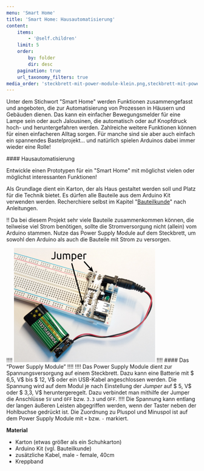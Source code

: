 ```yaml
---
menu: 'Smart Home'
title: 'Smart Home: Hausautomatisierung'
content:
    items:
        - '@self.children'
    limit: 5
    order:
        by: folder
        dir: desc
    pagination: true
    url_taxonomy_filters: true
media_order: 'steckbrett-mit-power-module-klein.png,steckbrett-mit-power-module.jpg'
---
```


Unter dem Stichwort "Smart Home" werden Funktionen zusammengefasst und angeboten, die zur Automatisierung von Prozessen in Häusern und Gebäuden dienen. Das kann ein einfacher Bewegungsmelder für eine Lampe sein oder auch Jalousinen, die automatisch oder auf Knopfdruck hoch- und heruntergefahren werden. Zahlreiche weitere Funktionen können für einen einfacheren Alltag sorgen. Für manche sind sie aber auch einfach ein spannendes Bastelprojekt... und natürlich spielen Arduinos dabei immer wieder eine Rolle!

<div class="projekt" markdown="1">
#### Hausautomatisierung

Entwickle einen Prototypen für ein "Smart Home" mit möglichst vielen oder möglichst interessanten Funktionen!

Als Grundlage dient ein Karton, der als Haus gestaltet werden soll und Platz für die Technik bietet. Es dürfen alle Bauteile aus dem Arduino Kit verwenden werden. Recherchiere selbst im Kapitel "[Bauteilkunde](https://mintorials.de/de/arduinoskript/bauteilkunde)" nach Anleitungen.
</div>

!! Da bei diesem Projekt sehr viele Bauteile zusammenkommen können, die teilweise viel Strom benötigen, sollte die Stromversorgung nicht (allein) vom Arduino stammen. Nutze das Power Supply Module auf dem Steckbrett, um sowohl den Arduino als auch die Bauteile mit Strom zu versorgen.

!!!! ![Power Supply Module](steckbrett-mit-power-module-klein.png?resize=300&classes=caption,figure-right "Power Supply Module auf Steckbrett mit angeschlossener Batterie.")
!!!! #### Das “Power Supply Module”
!!!! 
!!!! Das Power Supply Module dient zur Spannungsversorgung auf einem Steckbrett. Dazu kann eine Batterie mit $ 6,5\, V$ bis $ 12\, V$ oder ein USB-Kabel angeschlossen werden. Die Spannung wird auf dem Modul je nach Einstellung der *Jumper* auf $ 5\, V$ oder $ 3,3\, V$ heruntergeregelt. Dazu verbindet man mithilfe der Jumper die Anschlüsse `5V` und `OFF` bzw. `3.3` und `OFF`.
!!!! Die Spannung kann entlang der langen äußeren Leisten abgegriffen werden, wenn der Taster neben der Hohlbuchse gedrückt ist. Die Zuordnung zu Pluspol und Minuspol ist auf dem Power Supply Module mit `+` bzw. `-` markiert.

**Material**
- Karton (etwas größer als ein Schuhkarton)
- Arduino Kit (vgl. Bauteilkunde)
- zusätzliche Kabel, male - female, 40cm
- Kreppband

